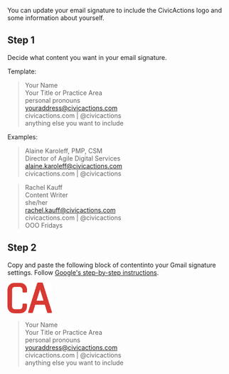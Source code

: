 You can update your email signature to include the CivicActions logo and some information about yourself.

## Step 1
Decide what content you want in your email signature.  

Template:

> Your Name  
> Your Title or Practice Area  
> personal pronouns  
> youraddress@civicactions.com  
> civicactions.com   |   @civicactions  
> anything else you want to include  

Examples:

> Alaine Karoleff, PMP, CSM  
> Director of Agile Digital Services  
> alaine.karoleff@civicactions.com  
> civicactions.com   |   @civicactions  


> Rachel Kauff  
> Content Writer  
> she/her  
> rachel.kauff@civicactions.com  
> civicactions.com   |   @civicactions  
> OOO Fridays  

## Step 2

Copy and paste the following block of contentinto your Gmail signature settings. Follow [Google's step-by-step instructions](https://support.google.com/mail/answer/8395?co=GENIE.Platform%3DDesktop&hl=en).

<img alt="CivicActions short logo" src="https://raw.githubusercontent.com/CivicActions/style-guide/master/docs/img/CA-Short-Logo-Red-296x204.png" float="left" width="100">

> Your Name  
> Your Title or Practice Area  
> personal pronouns  
> youraddress@civicactions.com  
> civicactions.com   |   @civicactions  
> anything else you want to include  

